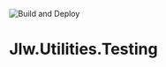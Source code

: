 ![Build and Deploy](https://github.com/JasonLWalker/Jlw.Utilities.Testing/workflows/Build%20and%20Deploy/badge.svg)

# Jlw.Utilities.Testing
